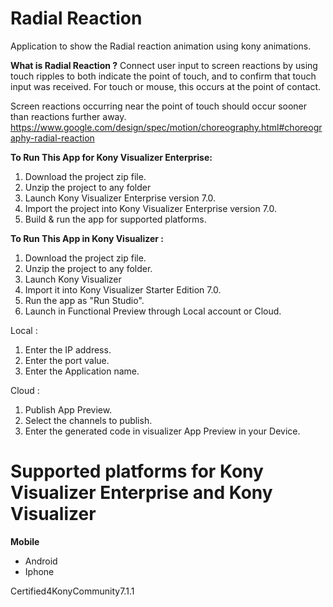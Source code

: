 # Radial Reaction
Application to show the Radial reaction animation using kony animations.

**What is Radial Reaction ?**
Connect user input to screen reactions by using touch ripples to both indicate the point of touch, and to confirm that touch input was received. For touch or mouse, this occurs at the point of contact.

Screen reactions occurring near the point of touch should occur sooner than reactions further away.
https://www.google.com/design/spec/motion/choreography.html#choreography-radial-reaction



**To Run This App for Kony Visualizer Enterprise:**

1. Download the project zip file.
2. Unzip the project to any folder
3. Launch Kony Visualizer Enterprise version 7.0.
4. Import the project into Kony Visualizer Enterprise version 7.0.
5. Build & run the app for supported platforms.


**To Run This App in Kony Visualizer :**

1. Download the project zip file.
2. Unzip the project to any folder.
3. Launch Kony Visualizer
4. Import it into Kony Visualizer Starter Edition 7.0.
5. Run the app as "Run Studio".
6. Launch in Functional Preview through Local account or Cloud.

Local :

1. Enter the IP address.
2. Enter the port value.
3. Enter the Application name.

Cloud :

1. Publish App Preview.
2. Select the channels to publish.
3. Enter the generated code in visualizer App Preview in your Device.




# Supported platforms for Kony Visualizer Enterprise and Kony Visualizer
**Mobile**
 * Android
 * Iphone
 
Certified4KonyCommunity7.1.1 
